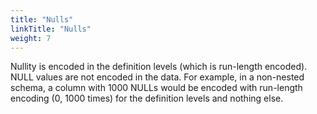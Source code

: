 ```yaml
---
title: "Nulls"
linkTitle: "Nulls"
weight: 7
---
```

Nullity is encoded in the definition levels (which is run-length encoded). NULL values are not encoded in the data. For example, in a non-nested schema, a column with 1000 NULLs would be encoded with run-length encoding (0, 1000 times) for the definition levels and nothing else.
